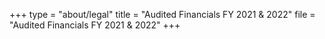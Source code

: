 +++
type = "about/legal"
title = "Audited Financials FY 2021 & 2022"
file = "Audited Financials FY 2021 & 2022"
+++